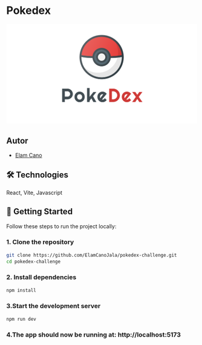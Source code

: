 # Pokedex

![cover](https://raw.githubusercontent.com/ElamCanoJala/pokedex-challenge/main/public/cover.png)

<!-- You can access to the deploy site in the followingÑ [Link]() -->

## Autor

- [Elam Cano](https://www.linkedin.com/in/elam-cano-bb0419239/)

## 🛠️ Technologies

React, Vite, Javascript

## 🚀 Getting Started

Follow these steps to run the project locally:

### 1. Clone the repository

```bash
git clone https://github.com/ElamCanoJala/pokedex-challenge.git
cd pokedex-challenge
```

### 2. Install dependencies

```bash
npm install
```

### 3.Start the development server

```bash
npm run dev
```

### 4.The app should now be running at: http://localhost:5173
